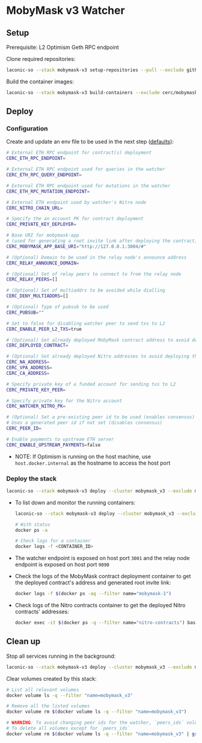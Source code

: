 # MobyMask v3 Watcher

## Setup

Prerequisite: L2 Optimism Geth RPC endpoint

Clone required repositories:

```bash
laconic-so --stack mobymask-v3 setup-repositories --pull --exclude github.com/cerc-io/mobymask-ui
```

Build the container images:

```bash
laconic-so --stack mobymask-v3 build-containers --exclude cerc/mobymask-ui
```

## Deploy

### Configuration

Create and update an env file to be used in the next step ([defaults](../../config/watcher-mobymask-v3/mobymask-params.env)):

  ```bash
  # External ETH RPC endpoint for contract(s) deployment
  CERC_ETH_RPC_ENDPOINT=

  # External ETH RPC endpoint used for queries in the watcher
  CERC_ETH_RPC_QUERY_ENDPOINT=

  # External ETH RPC endpoint used for mutations in the watcher
  CERC_ETH_RPC_MUTATION_ENDPOINT=

  # External ETH endpoint used by watcher's Nitro node
  CERC_NITRO_CHAIN_URL=

  # Specify the an account PK for contract deployment
  CERC_PRIVATE_KEY_DEPLOYER=

  # Base URI for mobymask-app
  # (used for generating a root invite link after deploying the contract)
  CERC_MOBYMASK_APP_BASE_URI="http://127.0.0.1:3004/#"

  # (Optional) Domain to be used in the relay node's announce address
  CERC_RELAY_ANNOUNCE_DOMAIN=

  # (Optional) Set of relay peers to connect to from the relay node
  CERC_RELAY_PEERS=[]

  # (Optional) Set of multiaddrs to be avoided while dialling
  CERC_DENY_MULTIADDRS=[]

  # (Optional) Type of pubsub to be used
  CERC_PUBSUB=""

  # Set to false for disabling watcher peer to send txs to L2
  CERC_ENABLE_PEER_L2_TXS=true

  # (Optional) Set already deployed MobyMask contract address to avoid deploying contract in the stack
  CERC_DEPLOYED_CONTRACT=

  # (Optional) Set already deployed Nitro addresses to avoid deploying them in the stack
  CERC_NA_ADDRESS=
  CERC_VPA_ADDRESS=
  CERC_CA_ADDRESS=

  # Specify private key of a funded account for sending txs to L2
  CERC_PRIVATE_KEY_PEER=

  # Specify private key for the Nitro account
  CERC_WATCHER_NITRO_PK=

  # (Optional) Set a pre-existing peer id to be used (enables consensus)
  # Uses a generated peer id if not set (disables consensus)
  CERC_PEER_ID=

  # Enable payments to upstream ETH server
  CERC_ENABLE_UPSTREAM_PAYMENTS=false
  ```

* NOTE: If Optimism is running on the host machine, use `host.docker.internal` as the hostname to access the host port

### Deploy the stack

```bash
laconic-so --stack mobymask-v3 deploy --cluster mobymask_v3 --exclude mobymask-app-v3 --env-file <PATH_TO_ENV_FILE> up
```

* To list down and monitor the running containers:

  ```bash
  laconic-so --stack mobymask-v3 deploy --cluster mobymask_v3 --exclude mobymask-app-v3 ps

  # With status
  docker ps -a

  # Check logs for a container
  docker logs -f <CONTAINER_ID>
  ```

* The watcher endpoint is exposed on host port `3001` and the relay node endpoint is exposed on host port `9090`

* Check the logs of the MobyMask contract deployment container to get the deployed contract's address and generated root invite link:

  ```bash
  docker logs -f $(docker ps -aq --filter name="mobymask-1")
  ```

* Check logs of the Nitro contracts container to get the deployed Nitro contracts' addresses:

  ```bash
  docker exec -it $(docker ps -q --filter name="nitro-contracts") bash -c "cat /app/deployment/nitro-addresses.json"
  ```

## Clean up

Stop all services running in the background:

```bash
laconic-so --stack mobymask-v3 deploy --cluster mobymask_v3 --exclude mobymask-app-v3 down
```

Clear volumes created by this stack:

```bash
# List all relevant volumes
docker volume ls -q --filter "name=mobymask_v3"

# Remove all the listed volumes
docker volume rm $(docker volume ls -q --filter "name=mobymask_v3")

# WARNING: To avoid changing peer ids for the watcher, `peers_ids` volume can be persisted
# To delete all volumes except for `peers_ids`
docker volume rm $(docker volume ls -q --filter "name=mobymask_v3" | grep -v "peers_ids$")
```
